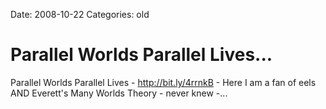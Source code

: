 Date: 2008-10-22
Categories: old

# Parallel Worlds Parallel Lives...

Parallel Worlds Parallel Lives - http://bit.ly/4rrnkB - Here I am a fan of eels AND Everett's Many Worlds Theory - never knew -...
